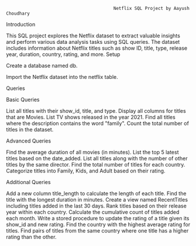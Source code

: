                                              Netflix SQL Project by Aayush Choudhary
                                            
Introduction

This SQL project explores the Netflix dataset to extract valuable insights and perform various data analysis tasks using SQL queries. The dataset includes information about Netflix titles such as show ID, title, type, release year, duration, country, rating, and more.
Setup

Create a database named db.

Import the Netflix dataset into the netflix table.

Queries

Basic Queries

List all titles with their show_id, title, and type.
Display all columns for titles that are Movies.
List TV shows released in the year 2021.
Find all titles where the description contains the word "family".
Count the total number of titles in the dataset.

Advanced Queries

Find the average duration of all movies (in minutes).
List the top 5 latest titles based on the date_added.
List all titles along with the number of other titles by the same director.
Find the total number of titles for each country.
Categorize titles into Family, Kids, and Adult based on their rating.

Additional Queries

Add a new column title_length to calculate the length of each title.
Find the title with the longest duration in minutes.
Create a view named RecentTitles including titles added in the last 30 days.
Rank titles based on their release year within each country.
Calculate the cumulative count of titles added each month.
Write a stored procedure to update the rating of a title given its show_id and new rating.
Find the country with the highest average rating for titles.
Find pairs of titles from the same country where one title has a higher rating than the other.


